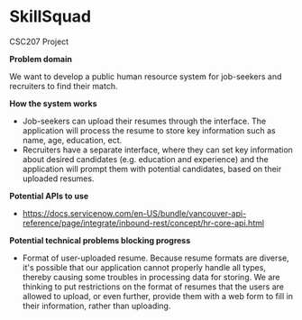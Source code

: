 # SkillSquad
CSC207 Project

**Problem domain**

We want to develop a public human resource system for job-seekers and recruiters to find their match. 

**How the system works**
- Job-seekers can upload their resumes through the interface. The application will process the resume to store key 
information such as name, age, education, ect.
- Recruiters have a separate interface, where they can set key information about desired candidates (e.g. education and
experience) and the application will prompt them with potential candidates, based on their uploaded resumes.

**Potential APIs to use**
- https://docs.servicenow.com/en-US/bundle/vancouver-api-reference/page/integrate/inbound-rest/concept/hr-core-api.html

**Potential technical problems blocking progress**
- Format of user-uploaded resume. Because resume formats are diverse, it's possible that our application cannot properly
handle all types, thereby causing some troubles in processing data for storing. We are thinking to put restrictions on
the format of resumes that the users are allowed to upload, or even further, provide them with a web form to fill in
their information, rather than uploading.